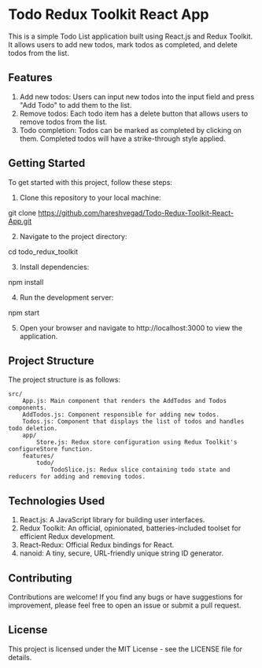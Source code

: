 # Todo Redux Toolkit React App

This is a simple Todo List application built using React.js and Redux Toolkit. It allows users to add new todos, mark todos as completed, and delete todos from the list.

## Features

1. Add new todos: Users can input new todos into the input field and press "Add Todo" to add them to the list.
2. Remove todos: Each todo item has a delete button that allows users to remove todos from the list.
3. Todo completion: Todos can be marked as completed by clicking on them. Completed todos will have a strike-through style applied.

## Getting Started

To get started with this project, follow these steps:

1. Clone this repository to your local machine:

git clone https://github.com/hareshvegad/Todo-Redux-Toolkit-React-App.git

2. Navigate to the project directory:

cd todo_redux_toolkit

3. Install dependencies:

npm install

4. Run the development server:

npm start

5. Open your browser and navigate to http://localhost:3000 to view the application.

## Project Structure

The project structure is as follows:

    src/
        App.js: Main component that renders the AddTodos and Todos components.
        AddTodos.js: Component responsible for adding new todos.
        Todos.js: Component that displays the list of todos and handles todo deletion.
        app/
            Store.js: Redux store configuration using Redux Toolkit's configureStore function.
        features/
            todo/
                TodoSlice.js: Redux slice containing todo state and reducers for adding and removing todos.

## Technologies Used

1. React.js: A JavaScript library for building user interfaces.
2. Redux Toolkit: An official, opinionated, batteries-included toolset for efficient Redux development.
3. React-Redux: Official Redux bindings for React.
4. nanoid: A tiny, secure, URL-friendly unique string ID generator.

## Contributing

Contributions are welcome! If you find any bugs or have suggestions for improvement, please feel free to open an issue or submit a pull request.

## License

This project is licensed under the MIT License - see the LICENSE file for details.